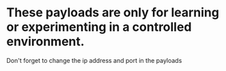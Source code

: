 <h1>These payloads are only for learning or experimenting in a controlled environment.</h1>
<p>Don't forget to change the ip address and port in the payloads</p>
